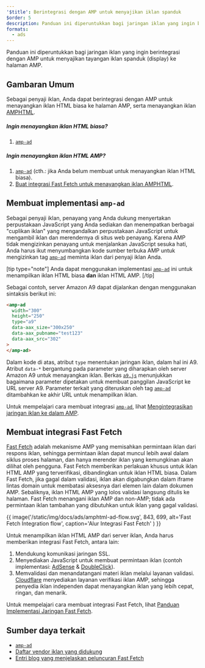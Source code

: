 ```yaml
---
'$title': Berintegrasi dengan AMP untuk menyajikan iklan spanduk
$order: 5
description: Panduan ini diperuntukkan bagi jaringan iklan yang ingin berintegrasi dengan AMP untuk menyajikan tayangan iklan spanduk (display) ke halaman AMP.
formats:
  - ads
---
```


Panduan ini diperuntukkan bagi jaringan iklan yang ingin berintegrasi dengan AMP untuk menyajikan tayangan iklan spanduk (display) ke halaman AMP.

## Gambaran Umum

Sebagai penyaji iklan, Anda dapat berintegrasi dengan AMP untuk menayangkan iklan HTML biasa ke halaman AMP, serta menayangkan iklan [AMPHTML](../../../documentation/guides-and-tutorials/learn/intro-to-amphtml-ads.md).

##### Ingin menayangkan iklan HTML biasa?

1. [`amp-ad`](../../../documentation/components/reference/amp-ad.md)

##### Ingin menayangkan iklan HTML AMP?

1. [`amp-ad`](../../../documentation/components/reference/amp-ad.md) (cth.: jika Anda belum membuat untuk menayangkan iklan HTML biasa).
2. [Buat integrasi Fast Fetch untuk menayangkan iklan AMPHTML](#creating-a-fast-fetch-integration).

## Membuat implementasi `amp-ad` <a name="creating-an-amp-ad"></a>

Sebagai penyaji iklan, penayang yang Anda dukung menyertakan perpustakaan JavaScript yang Anda sediakan dan menempatkan berbagai "cuplikan iklan" yang mengandalkan perpustakaan JavaScript untuk mengambil iklan dan merendernya di situs web penayang. Karena AMP tidak mengizinkan penayang untuk menjalankan JavaScript sesuka hati, Anda harus ikut menyumbangkan kode sumber terbuka AMP untuk mengizinkan tag [`amp-ad`](../../../documentation/components/reference/amp-ad.md) meminta iklan dari penyaji iklan Anda.

[tip type="note"] Anda dapat menggunakan implementasi [`amp-ad`](../../../documentation/components/reference/amp-ad.md) ini untuk menampilkan iklan HTML biasa **dan** iklan HTML AMP. [/tip]

Sebagai contoh, server Amazon A9 dapat dijalankan dengan menggunakan sintaksis berikut ini:

```html
<amp-ad
  width="300"
  height="250"
  type="a9"
  data-aax_size="300x250"
  data-aax_pubname="test123"
  data-aax_src="302"
>
</amp-ad>
```

Dalam kode di atas, atribut `type` menentukan jaringan iklan, dalam hal ini A9. Atribut `data-*` bergantung pada parameter yang diharapkan oleh server Amazon A9 untuk menayangkan iklan. Berkas [`a9.js`](https://github.com/ampproject/amphtml/blob/main/ads/a9.js) menunjukkan bagaimana parameter dipetakan untuk membuat panggilan JavaScript ke URL server A9. Parameter terkait yang diteruskan oleh tag [`amp-ad`](../../../documentation/components/reference/amp-ad.md) ditambahkan ke akhir URL untuk menampilkan iklan.

Untuk mempelajari cara membuat integrasi [`amp-ad`](../../../documentation/components/reference/amp-ad.md), lihat [Mengintegrasikan jaringan iklan ke dalam AMP](https://github.com/ampproject/amphtml/blob/main/ads/README.md).

## Membuat integrasi Fast Fetch <a name="creating-a-fast-fetch-integration"></a>

[Fast Fetch](https://blog.amp.dev/2017/08/21/even-faster-loading-ads-in-amp/) adalah mekanisme AMP yang memisahkan permintaan iklan dari respons iklan, sehingga permintaan iklan dapat muncul lebih awal dalam siklus proses halaman, dan hanya merender iklan yang kemungkinan akan dilihat oleh pengguna. Fast Fetch memberikan perlakuan khusus untuk iklan HTML AMP yang terverifikasi, dibandingkan untuk iklan HTML biasa. Dalam Fast Fetch, jika gagal dalam validasi, iklan akan digabungkan dalam iframe lintas domain untuk membatasi aksesnya dari elemen lain dalam dokumen AMP. Sebaliknya, iklan HTML AMP yang lolos validasi langsung ditulis ke halaman. Fast Fetch menangani iklan AMP dan non-AMP; tidak ada permintaan iklan tambahan yang dibutuhkan untuk iklan yang gagal validasi.

{{ image('/static/img/docs/ads/amphtml-ad-flow.svg', 843, 699, alt='Fast Fetch Integration flow', caption='Alur Integrasi Fast Fetch' ) }}

Untuk menampilkan iklan HTML AMP dari server iklan, Anda harus memberikan integrasi Fast Fetch, antara lain:

1. Mendukung komunikasi jaringan SSL.
2. Menyediakan JavaScript untuk membuat permintaan iklan (contoh implementasi: [AdSense](https://github.com/ampproject/amphtml/tree/main/extensions/amp-ad-network-adsense-impl) & [DoubleClick](https://github.com/ampproject/amphtml/tree/main/extensions/amp-ad-network-doubleclick-impl)).
3. Memvalidasi dan menandatangani materi iklan melalui layanan validasi. [Cloudflare](https://blog.cloudflare.com/firebolt/) menyediakan layanan verifikasi iklan AMP, sehingga penyedia iklan independen dapat menayangkan iklan yang lebih cepat, ringan, dan menarik.

Untuk mempelajari cara membuat integrasi Fast Fetch, lihat [Panduan Implementasi Jaringan Fast Fetch](https://github.com/ampproject/amphtml/blob/main/ads/google/a4a/docs/Network-Impl-Guide.md).

## Sumber daya terkait

- [`amp-ad`](../../../documentation/components/reference/amp-ad.md)
- [Daftar vendor iklan yang didukung](../../../documentation/guides-and-tutorials/develop/monetization/ads_vendors.md)
- [Entri blog yang menjelaskan peluncuran Fast Fetch](https://blog.amp.dev/2017/08/21/even-faster-loading-ads-in-amp/)

